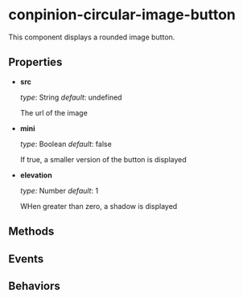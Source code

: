 conpinion-circular-image-button
===============================

This component displays a rounded image button.


Properties
----------

  * **src**
  
    *type*: String
    *default*: undefined
  
    The url of the image
  
  * **mini**
  
    *type*: Boolean
    *default*: false
  
    If true, a smaller version of the button is displayed
  
  * **elevation**
  
    *type*: Number
    *default*: 1
      
    WHen greater than zero, a shadow is displayed
  

Methods
-------


Events
------


Behaviors
---------
